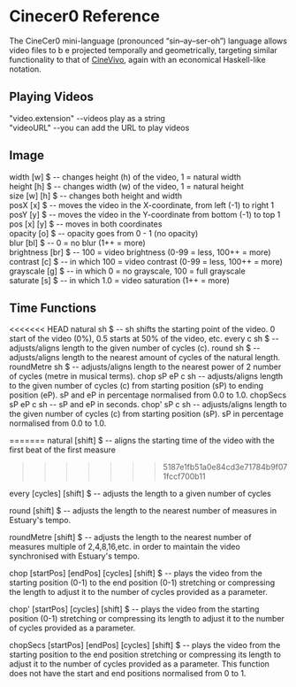 # Cinecer0 Reference

The CineCer0 mini-language (pronounced “sin–ay–ser-oh”) language allows video files to b e projected temporally and geometrically, targeting similar functionality to that of [CineVivo](https://github.com/essteban/CineVivo), again with an economical Haskell-like notation.

## Playing Videos

"video.extension" --videos play as a string <br />
"videoURL" --you can add the URL to play videos <br />

## Image

width [w] $ -- changes height (h) of the video, 1 = natural width <br/>
height [h] $ -- changes width (w) of the video, 1 = natural height <br />
size [w] [h] $ -- changes both height and width <br />
posX [x] $ -- moves the video in the X-coordinate, from left (-1) to right 1 <br />
posY [y] $ -- moves the video in the Y-coordinate from bottom (-1) to top 1 <br />
pos [x] [y] $ -- moves in both coordinates <br />
opacity [o] $ -- opacity goes from 0 - 1 (no opacity) <br />
blur [bl] $ -- 0 = no blur (1++ = more) <br />
brightness [br] $ --  100 = video brightness (0-99 = less, 100++ = more) <br />
contrast [c] $ -- in which 100 = video contrast (0-99 = less, 100++ = more) <br />
grayscale [g] $ -- in which 0 = no grayscale, 100 = full grayscale <br />
saturate [s] $ -- in which 1.0 = video saturation (1++ = more) <br />


## Time Functions

<<<<<<< HEAD
natural sh $         -- sh shifts the starting point of the video. 0 start of the video (0%), 0.5 starts at 50% of the video, etc.
every c sh $         -- adjusts/aligns length to the given number of cycles (c).
round sh $           -- adjusts/aligns length to the nearest amount of cycles of the natural length. 
roundMetre sh $      -- adjusts/aligns length to the nearest power of 2 number of cycles (metre in musical terms).
chop sP eP c sh      -- adjusts/aligns length to the given number of cycles (c) from starting position (sP) to ending position (eP). sP and eP in percentage normalised from 0.0 to 1.0.
chopSecs sP eP c sh  -- sP and eP in seconds.
chop' sP c sh        -- adjusts/aligns length to the given number of cycles (c) from starting position (sP). sP in percentage normalised from 0.0 to 1.0.

=======
natural [shift] $ -- aligns the starting time of the video with the first beat of the first measure <br />
>>>>>>> 5187e1fb51a0e84cd3e71784b9f071fccf700b11

every [cycles] [shift] $ -- adjusts the length to a given number of cycles <br />

round [shift] $ -- adjusts the length to the nearest number of measures in Estuary's tempo. <br />

roundMetre [shift] $ -- adjusts the length to the nearest number of measures multiple of 2,4,8,16,etc. in order to maintain the video synchronised with Estuary's tempo. <br />

chop [startPos] [endPos] [cycles] [shift] $ -- plays the video from the starting position (0-1) to the end position (0-1) stretching or compressing the length to adjust it to the number of cycles provided as a parameter. <br />

chop' [startPos] [cycles] [shift] $ --  plays the video from the starting position (0-1) stretching or compressing its length to adjust it to the number of cycles provided as a parameter. <br />

chopSecs [startPos] [endPos] [cycles] [shift] $ -- plays the video from the starting position to the end position stretching or compressing its length to adjust it to the number of cycles provided as a parameter. This function does not have the start and end positions normalised from 0 to 1. <br />
